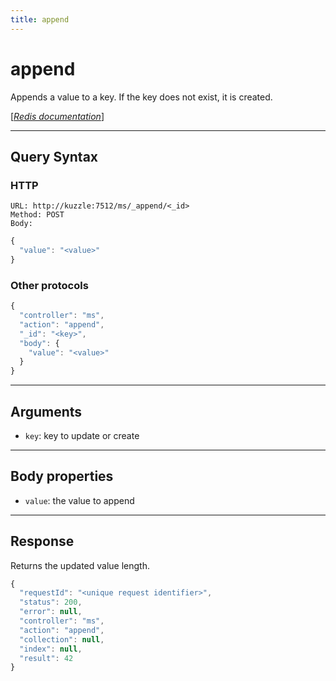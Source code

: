 ```yaml
---
title: append
---
```


# append

<SinceBadge version="1.0.0" />

Appends a value to a key. If the key does not exist, it is created.

[[_Redis documentation_]](https://redis.io/commands/append)

---

## Query Syntax

### HTTP

```http
URL: http://kuzzle:7512/ms/_append/<_id>
Method: POST
Body:
```

```js
{
  "value": "<value>"
}
```

### Other protocols

```js
{
  "controller": "ms",
  "action": "append",
  "_id": "<key>",
  "body": {
    "value": "<value>"
  }
}
```

---

## Arguments

- `key`: key to update or create

---

## Body properties

- `value`: the value to append

---

## Response

Returns the updated value length.

```js
{
  "requestId": "<unique request identifier>",
  "status": 200,
  "error": null,
  "controller": "ms",
  "action": "append",
  "collection": null,
  "index": null,
  "result": 42
}
```

